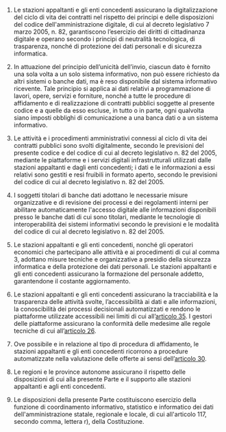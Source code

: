 1. Le stazioni appaltanti e gli enti concedenti assicurano la digitalizzazione del ciclo di vita  dei contratti nel rispetto dei principi e delle disposizioni del codice dell'amministrazione  digitale, di cui al decreto legislativo 7 marzo 2005, n. 82, garantiscono l’esercizio dei diritti  di cittadinanza digitale e operano secondo i principi di neutralità tecnologica, di trasparenza,  nonché di protezione dei dati personali e di sicurezza informatica.

2. In attuazione del principio dell’unicità dell’invio, ciascun dato è fornito una sola volta a un  solo sistema informativo, non può essere richiesto da altri sistemi o banche dati, ma è reso  disponibile dal sistema informativo ricevente. Tale principio si applica ai dati relativi a  programmazione di lavori, opere, servizi e forniture, nonché a tutte le procedure di  affidamento e di realizzazione di contratti pubblici soggette al presente codice e a quelle da  esso escluse, in tutto o in parte, ogni qualvolta siano imposti obblighi di comunicazione a  una banca dati o a un sistema informativo. 

3. Le attività e i procedimenti amministrativi connessi al ciclo di vita dei contratti pubblici  sono svolti digitalmente, secondo le previsioni del presente codice e del codice di cui al  decreto legislativo n. 82 del 2005, mediante le piattaforme e i servizi digitali infrastrutturali  utilizzati dalle stazioni appaltanti e dagli enti  concedenti; i dati e le informazioni a essi relativi sono gestiti e resi fruibili in formato aperto,  secondo le previsioni del codice di cui al decreto legislativo n. 82 del 2005.

4. I soggetti titolari di banche dati adottano le necessarie misure organizzative e di revisione  dei processi e dei regolamenti interni per abilitare automaticamente l'accesso digitale alle  informazioni disponibili presso le banche dati di cui sono titolari, mediante le tecnologie di  interoperabilità dei sistemi informativi secondo le previsioni e le modalità del codice di cui  al decreto legislativo n. 82 del 2005.

5. Le stazioni appaltanti e gli enti concedenti, nonché gli operatori economici che  partecipano alle attività e ai procedimenti di cui al comma 3, adottano misure tecniche e  organizzative a presidio della sicurezza informatica e della protezione dei dati personali. Le stazioni appaltanti e gli enti concedenti assicurano la formazione del personale addetto,  garantendone il costante aggiornamento.

6. Le stazioni appaltanti e gli enti concedenti assicurano la tracciabilità e la trasparenza delle  attività svolte, l’accessibilità ai dati e alle informazioni, la conoscibilità dei processi decisionali automatizzati e rendono le piattaforme utilizzate accessibili nei limiti di cui all’[articolo 35](/articolo-35/2). I gestori delle piattaforme assicurano la conformità delle medesime alle  regole tecniche di cui all’[articolo 26](/articolo-26/2).

7. Ove possibile e in relazione al tipo di procedura di affidamento, le stazioni appaltanti e gli  enti concedenti ricorrono a procedure automatizzate nella valutazione delle offerte ai sensi dell’[articolo 30](/articolo-30/1).

8. Le regioni e le province autonome assicurano il rispetto delle disposizioni di cui alla presente Parte e il supporto alle stazioni appaltanti e agli enti concedenti.
  
9. Le disposizioni della presente Parte costituiscono esercizio della funzione di  coordinamento informativo, statistico e informatico dei dati dell'amministrazione statale,  regionale e locale, di cui all'articolo 117, secondo comma, lettera r), della Costituzione. 